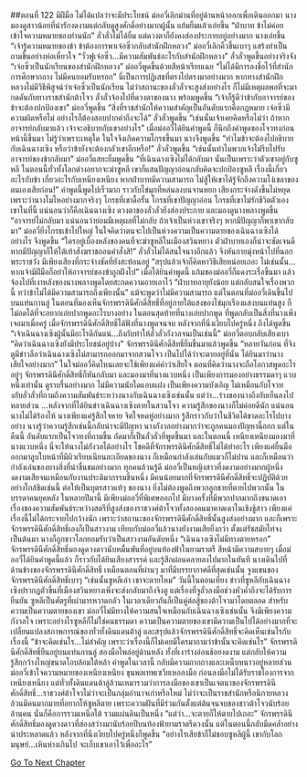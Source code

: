 ##ตอนที่ 122 มีฝีมือ ไม่ได้แปลว่าจะมีประโยชน์
ม่ออวี่เลิกม่านที่อยู่ด้านหน้าออกเพื่อเดินออกมา นางมองดูสาวน้อยที่น่ารักงดงามแต่กลับดูสูงศักดิ์อย่างมากผู้นั้น แย้มยิ้มแล้วเอ่ยขึ้น “ฝ่าบาท ข้าไม่ค่อยเข้าใจความหมายของท่านนัก”
ลั่วลั่วไม่ได้ยิ้ม แต่ดวงตาก็ยังคงส่องประกายอยู่อย่างมาก นางเอ่ยขึ้น “เจ้ารู้ความหมายของข้า ข้าต้องการพาเจ๋อซิ่วกลับสำนักฝึกหลวง”
ม่ออวี่เลิกคิ้วขึ้นเบาๆ แสร้งทำเป็นถามขึ้นอย่างห่อเหี่ยวใจ “วั่วฟูเจ๋อซิ่ว...มีความสัมพันธ์อะไรกับสำนักฝึกหลวง”
ลั่วลั่วพูดขึ้นอย่างจริงจัง “เจ๋อซิ่วเป็นนักเรียนของสำนักฝึกหลวง”
ม่ออวี่พูดขึ้นด้วยสีหน้าเรียบเฉย “ไม่ได้มีการลงชื่อไว้ที่สำนักการศึกษากลาง ไม่มีคนยอมรับหรอก”
นี่เป็นการปฏิเสธที่ตรงไปตรงมาอย่างมาก หากทางสำนักฝึกหลวงไม่มีวิธีพิสูจน์ว่าเจ๋อซิ่วเป็นนักเรียน ไม่ว่าสถานะของลั่วลั่วจะสูงส่งอย่างไร ก็ไม่มีเหตุผลพอที่จะมากดดันกับทางราชสำนักต้าโจว
ลั่วลั่วจ้องไปที่ดวงตาของนาง พร้อมพูดขึ้น “เจ้าก็รู้ดีว่าข้ากับอาจารย์ของข้าจะต้องปกป้องเขา”
ม่ออวี่พูดขึ้น “สิ่งที่ราชสำนักให้ความสำคัญเป็นอันดับแรกคือกฎหมาย เจ๋อซิ่วมีความผิดหรือไม่ อย่างไรก็ต้องสอบปากคำถึงจะได้”
ลั่วลั่วพูดขึ้น “เช่นนั้นเจ้าเคยคิดหรือไม่ว่า ถ้าหากอาจารย์กลับมาแล้ว เจ้าจะอธิบายกับเขาอย่างไร”
เมื่อม่ออวี่ได้ยินคำพูดนี้ ก็นึกถึงคำพูดของโจวทงก่อนหน้านี้ขึ้นมา ไม่รู้ว่าเพราะเหตุใด ในใจจึงเกิดความโกรธขึ้นมา นางจึงพูดขึ้น “ทำไมข้าจะต้องไปอธิบายกับเฉินฉางเซิง หรือว่าข้ายังจะต้องกลัวเขาอีกหรือ!”
ลั่วลั่วพูดขึ้น “เช่นนั้นทำไมพวกเจ้าไม่รีบไปรับอาจารย์ของข้ากลับมา”
ม่ออวี่แสยะยิ้มพูดขึ้น “ที่เฉินฉางเซิงไม่ได้กลับมา นั่นเป็นเพราะว่าตัวเขาอยู่กับซูหลี ในตอนนี้ทั่วทั้งโลกต่างอยากจะฆ่าซูหลี เขาก็แสนปัญญาอ่อนกลับคิดจะปกป้องซูหลี เรื่องนี้เกี่ยวอะไรกับข้า เกี่ยวอะไรกับเหนียงเหนียง หากฝ่าบาทมีความสามารถ ไม่สู้ให้เขาได้รู้จักถึงความโง่เขลาของตนเองเสียก่อน!”
คำพูดนี้พูดไปเร็วมาก ราวกับไข่มุกที่หล่นลงบนจานหยก เสียงกระจ่างดังขึ้นไม่หยุด เพราะว่านางโมโหอย่างมากจริงๆ
โกรธที่เขาดื้อรั้น โกรธที่เขาปัญญาอ่อน โกรธที่เขาไม่รักชีวิตตัวเอง
เขาในที่นี้ แน่นอนว่าก็คือเฉินฉางเซิง
ดวงตาของลั่วลั่วยิ่งส่องประกาย และมองดูนางพลางพูดขึ้น “อาจารย์ไม่กลับมา แน่นอนว่าย่อมมีเหตุผลที่ไม่กลับ ถ้าเจ้าเป็นห่วงเขาจริงๆ หากมีปัญญาก็พาเขากลับมา”
ม่ออวี่ยิ่งโกรธเข้าไปใหญ่ ในใจคิดว่าตนจะไปเป็นห่วงความเป็นความตายของเฉินฉางเซิงได้อย่างไร จึงพูดขึ้น “ใครอยู่เบื้องหลังของคนที่จะฆ่าซูหลีในเมืองสวินหยาง ตัวฝ่าบาทเองก็น่าจะชัดเจนดี หากมีปัญญาก็ให้ใต้เท้าสังฆราชถอนคำสั่งสิ!”
ลั่วลั่วไม่ได้สนใจนางอีกแล้ว จึงหันกายมุ่งหน้าไปที่นอกพระราชวัง มีเพียงเสียงที่กระจ่างชัดที่ยังสะท้อนอยู่ “สรุปแล้วเจ้าก็คิดหาวิธีเสียหน่อยเถอะ ไม่เช่นนั้น... หากเจ้ามีฝีมือก็อย่าให้อาจารย์ของข้าถูกฝังไป”
เมื่อได้ยินคำพูดนี้ แก้มของม่ออวี่ก็แดงระเรื่อขึ้นมา แล้วจ้องไปที่เงาหลังของนางพลางพูดโดยสะกดความอายเอาไว้ “ฝ่าบาทอายุยังน้อย แต่กลับสนใจเรื่องพวกนี้ ทว่าข้าไม่ได้มีความสามารถถึงเพียงนั้น”
แม้จะพูดว่าไม่มีความสามารถ แต่ในตอนที่ม่ออวี่เดินขึ้นไปบนแท่นกานลู่ ในตอนที่มองเห็นจักรพรรดินีศักดิ์สิทธิ์ที่อยู่ภายใต้แสงของไข่มุกเรืองแสงบนแท่นสูง ก็ไม่อดได้ที่จะอยากเอ่ยปากพูดอะไรบางอย่าง ในตอนสุดท้ายที่นางเอ่ยปากพูด ที่พูดกลับเป็นสิ่งที่นางเพิ่งเจอมาเมื่อครู่ เมื่อจักรพรรดินีศักดิ์สิทธิ์ได้ฟังที่นางพูดจนจบ หลังจากที่นิ่งเงียบไปครู่หนึ่ง ถึงได้พูดขึ้น “เจ้าเฉินฉางเซิงผู้นั้นมีอะไรดีกันแน่...ถึงกับทำให้ลั่วลั่วกังวลจนเป็นเช่นนี้”
ม่ออวี่ตอบกลับเสียงเบา “คิดว่าเฉินฉางเซิงยังมีประโยชน์อยู่บ้าง”
จักรพรรดินีศักดิ์สิทธิ์ยิ้มขึ้นมาแล้วพูดขึ้น “หลายวันก่อน ที่จิงตูมีข่าวลือว่าเฉินฉางเซิงไม่สามารถออกมาจากสวนโจว เป็นไปได้ว่าจะตายอยู่ที่นั่น ได้ยินมาว่านางเสียใจอย่างมาก”
ในใจม่ออวี่คิดไหนเลยจะใช้เพียงแค่คำว่าเสียใจ ตอนที่คิดว่านางจะถือโอกาสพูดอะไร อยู่ๆ จักรพรรดินีศักดิ์สิทธิ์ก็หันกลับมา และมองมาที่นางแวบหนึ่ง เป็นเพียงการมองอย่างธรรมดาๆ แวบหนึ่งเท่านั้น ดูราบรื่นอย่างมาก ไม่มีความนัยใดแอบแฝง เป็นเพียงความบังเอิญ ไม่เหมือนกับโจวทงกับลั่วลั่วที่ถามถึงความสัมพันธ์ระหว่างนางกับเฉินฉางเซิงเช่นนั้น แต่ว่า...ร่างของนางถึงกับเย็นลงไปหลายส่วน
...หลังจากที่ได้ยินข่าวเฉินฉางเซิงตายในสวนโจว ความรู้สึกของนางก็ไม่ค่อยดีนัก
แน่นอน นางไม่ได้ร้องไห้ นางเพียงแค่รู้สึกใจหาย จิตใจหดหู่อย่างมาก รู้สึกราวกับว่าในชีวิตได้ขาดอะไรไปบางอย่าง นางรู้ว่าความรู้สึกเช่นนี้กลับน่าจะมีปัญหา นางกังวลอย่างมากว่าจะถูกคนมองปัญหานี้ออก แต่ในคืนนี้ อันดับแรกเป็นโจวทงที่ถามขึ้น ถัดมาก็เป็นลั่วลั่วที่พูดขึ้นมา และในตอนนี้ เหนียงเหนียงมองมาที่นางแวบหนึ่ง นี่จะให้นางไม่กังวลได้อย่างไร
โชคดีที่จักรพรรดินีศักดิ์สิทธิ์ไม่ได้ทำอะไร เพียงแค่ยื่นมือออกมาลูบใบหน้าที่มีผิวเรียบเนียนละเอียดของนาง ก็เหมือนกำลังเล่นกับแมวก็ไม่ปาน และก็เหมือนว่ากำลังเล่นของบางสิ่งที่น่าชื่นชมอย่างมาก ทุกคนล้วนรู้ดี ม่ออวี่เป็นหญิงสาวที่งดงามอย่างมากผู้หนึ่ง งดงามเสียจนเหมือนกับงานประติมากรรมชิ้นหนึ่ง
มีคนน้อยมากที่จักรพรรดินีศักดิ์สิทธิ์จะปฏิบัติด้วยอย่างใกล้ชิดเช่นนี้ ต่อให้เป็นบุตรสาวแท้ๆ ของนาง ยิ่งไม่ต้องพูดถึงพวกลูกชายที่ตายไปพวกนั้น ในบรรดาคนยุคหลัง ในหลายปีมานี้ มีเพียงม่ออวี่ที่พิเศษออกไป มีบางครั้งที่มีพวกปากมากถึงขนาดเอาเรื่องของความสัมพันธ์ระหว่างสตรีที่สูงส่งของราชวงศ์ต้าโจวทั้งสองคนมาคาดเดาในเชิงชู้สาว เพียงแค่เรื่องนี้ไม่ได้กระจายไปกว้างนัก เพราะว่าสถานะของจักรพรรดินีศักดิ์สิทธิ์นั้นสูงส่งอย่างมาก และก็เพราะจักรพรรดินีศักดิ์สิทธิ์เองก็เป็นสาวงาม เทียบกับม่ออวี่แล้วนางยังงามเสียยิ่งกว่า ตั้งแต่รัชสมัยไท่จงเป็นต้นมา นางก็ถูกชาวโลกยอมรับว่าเป็นสาวงามอันดับหนึ่ง
“เฉินฉางเซิงไม่มีทางตายหรอก”
จักรพรรดินีศักดิ์สิทธิ์มองดูดวงดาวนับหมื่นพันที่อยู่บนท้องฟ้าในยามราตรี สีหน้ามีความสบายๆ
เมื่อม่ออวี่ได้ยินคำพูดนี้แล้ว ก็ราวกับได้ยินเสียงสวรรค์ และรู้สึกผ่อนคลายลงไปมากในทันที นางเดินไปที่ด้านข้างของจักรพรรดินีศักดิ์สิทธิ์ เหมือนตอนที่ผ่านๆ มาที่มีบรรยากาศดีที่สุดเช่นนั้น จูงแขนของจักรพรรดินีศักดิ์สิทธิ์เบาๆ
“เช่นนั้นซูหลีเล่า เขาจะตายไหม”
วันนี้ในตอนเที่ยง ข่าวที่ซูหลีกับเฉินฉางเซิงปรากฏตัวขึ้นที่เมืองสวินหยางเพิ่งจะส่งกลับมาถึงจิงตู แต่เรื่องที่จูลั่วลงมือช่วงหัวค่ำถึงจะได้รับการยืนยัน ซูหลีเป็นศัตรูที่เผ่ามารหวาดกลัว ในเวลาเดียวกันก็เป็นคู่ต่อสู้ของต้าโจวมาโดยตลอด สำหรับความเป็นความตายของเขา ม่ออวี่ไม่มีทางให้ความสนใจเหมือนกับเฉินฉางเซิงเช่นนั้น จึงมีเพียงความกังวลใจ เพราะอย่างไรซูหลีก็ไม่ใช่คนธรรมดา ความเป็นความตายของเขามีความเป็นไปได้อย่างมากที่จะเปลี่ยนแปลงสภาพการณ์ของทั่วทั้งดินแดนต้าลู่ และสรุปแล้วจักรพรรดินีศักดิ์สิทธิ์จะคิดเห็นเช่นไรกับเรื่องนี้
“ข้าจะคิดเช่นไร...ไม่สำคัญ เพราะว่าเรื่องนี้ก็ไม่เคยมีใครมาถามว่าข้านั้นจะคิดเช่นไร”
จักรพรรดินีศักดิ์สิทธิ์ยืนอยู่บนแท่นกานลู่ สองมือไพล่อยู่ด้านหลัง ทั้งที่เงาร่างอ่อนช้อยงดงาม แต่กลับให้ความรู้สึกกว้างใหญ่ขนาดโอบล้อมใต้หล้า คำพูดในเวลานี้ กลับมีความถากถางและเหน็บหนาวอยู่หลายส่วน
ม่ออวี่เข้าใจความหมายของเหนียงเหนียง ขุนพลเทพเซวียเหอลงมือ ก่อนลงมือไม่ได้รับราชโองการจากเหนียงเหนียง แต่ทั่วทั้งดินแดนต้าลู่ล้วนเหมารวมว่าการลงมือของเขาเป็นเจตนาของจักรพรรดินีศักดิ์สิทธิ์...ราชวงศ์ต้าโจวไม่ว่าจะเป็นกลุ่มอำนาจเก่าหรือใหม่ ไม่ว่าจะเป็นราชสำนักหรือนิกายหลวง ล้วนมีคนมากมายที่อยากให้ซูหลีตาย เพราะความฝันที่มีร่วมกันตั้งแต่ต้นจนจบของชาวต้าโจวนับร้อยล้านคน นั่นก็คือการรวมเหนือใต้ รวมแผ่นดินเป็นหนึ่ง
“แต่ว่า...จะตายก็ให้ตายไปเถอะ” จักรพรรดินีศักดิ์สิทธิ์มองดูดวงดาวที่ส่องสว่างมานับร้อยปีบนท้องฟ้ายามราตรีดวงนั้น แต่ในตอนนี้กลับมืดคล้ำอย่างน่าประหลาดแล้ว หลังจากที่นิ่งเงียบไปครู่หนึ่งก็พูดขึ้น “อย่างไรเสียข้าก็ไม่ชอบซูหลีผู้นี้ เขากับโลกมนุษย์...เหินห่างเกินไป จะเก็บเขาเอาไว้เพื่ออะไร”


[Go To Next Chapter]( ./409.md)